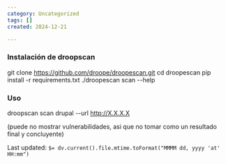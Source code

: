 ```yaml
---
category: Uncategorized
tags: []
created: 2024-12-21

---
```

### Instalación de droopscan
git clone https://github.com/droope/droopescan.git
cd droopescan
pip install -r requirements.txt
./droopescan scan --help

### Uso
droopscan scan drupal --url http://X.X.X.X

(puede no mostrar vulnerabilidades, asi que no tomar como un resultado final y concluyente)


Last updated: `$= dv.current().file.mtime.toFormat("MMMM dd, yyyy 'at' HH:mm")`
